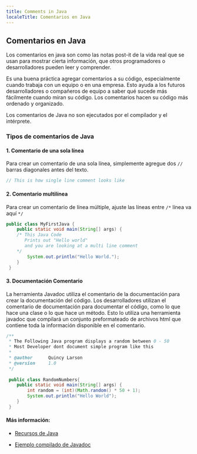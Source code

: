 ```yaml
---
title: Comments in Java
localeTitle: Comentarios en Java
---
```

## Comentarios en Java

Los comentarios en java son como las notas post-it de la vida real que se usan para mostrar cierta información, que otros programadores o desarrolladores pueden leer y comprender.

Es una buena práctica agregar comentarios a su código, especialmente cuando trabaja con un equipo o en una empresa. Esto ayuda a los futuros desarrolladores o compañeros de equipo a saber qué sucede más fácilmente cuando miran su código. Los comentarios hacen su código más ordenado y organizado.

Los comentarios de Java no son ejecutados por el compilador y el intérprete.

### Tipos de comentarios de Java

#### 1\. Comentario de una sola línea

Para crear un comentario de una sola línea, simplemente agregue dos `//` barras diagonales antes del texto.

```java
// This is how single line comment looks like 
```

#### 2\. Comentario multilínea

Para crear un comentario de línea múltiple, ajuste las líneas entre `/*` línea va aquí `*/`

```java
public class MyFirstJava { 
    public static void main(String[] args) { 
    /* This Java Code 
       Prints out "Hello world" 
       and you are looking at a multi line comment 
    */ 
        System.out.println("Hello World."); 
    } 
 } 
```

#### 3\. Documentación Comentario

La herramienta Javadoc utiliza el comentario de la documentación para crear la documentación del código. Los desarrolladores utilizan el comentario de documentación para documentar el código, como lo que hace una clase o lo que hace un método. Esto lo utiliza una herramienta javadoc que compilará un conjunto preformateado de archivos html que contiene toda la información disponible en el comentario.

```java
/** 
 * The Following Java program displays a random between 0 - 50 
 * Most Developer dont document simple program like this 
 * 
 * @author      Quincy Larson 
 * @version     1.0 
 */ 
 
 public class RandomNumbers{ 
    public static void main(String[] args) { 
        int random = (int)(Math.random() * 50 + 1); 
        System.out.println("Hello World"); 
    } 
 } 
```

#### Más información:

*   [Recursos de Java](http://guide.freecodecamp.org/java/resources/)
    
*   [Ejemplo compilado de Javadoc](https://docs.oracle.com/javase/8/docs/api/)

